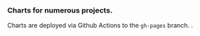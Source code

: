 ### Charts for numerous projects.

Charts are deployed via Github Actions to the `gh-pages` branch. 
.
